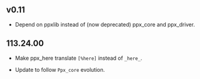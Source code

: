 ## v0.11

- Depend on ppxlib instead of (now deprecated) ppx\_core and ppx\_driver.


## 113.24.00

- Make ppx\_here translate `[%here]` instead of `_here_`.

- Update to follow `Ppx_core` evolution.
